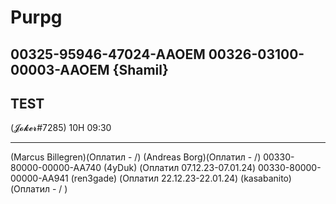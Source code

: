 # Purpg
00325-95946-47024-AAOEM
00326-03100-00003-AAOEM {Shamil}
-------
TEST
-------
 (𝓙𝓸𝓴𝓮𝓻#7285) 10H 09:30



-------
 (Marcus Billegren)(Оплатил - /)
 (Andreas Borg)(Оплатил - /)
00330-80000-00000-AA740 (4yDuk) (Оплатил 07.12.23-07.01.24)
00330-80000-00000-AA941 (ren3gade) (Оплатил 22.12.23-22.01.24)
 (kasabanito) (Оплатил  -  / )


